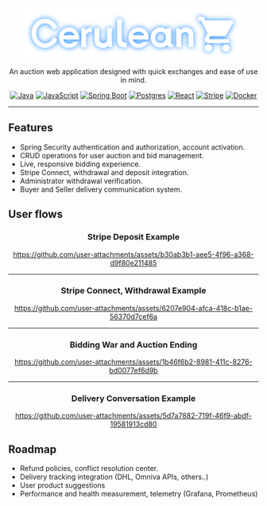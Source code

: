 <div align="center">

<picture>
  <img alt="cerulean logo" src="/assets/cerulean_logo.png">
</picture>

An auction web application designed with quick exchanges and ease of use in mind.

[![Java](https://img.shields.io/badge/Java-%23ED8B00.svg?logo=openjdk&logoColor=white)](#)
[![JavaScript](https://img.shields.io/badge/JavaScript-F7DF1E?logo=javascript&logoColor=000)](#)
[![Spring Boot](https://img.shields.io/badge/Spring%20Boot-6DB33F?logo=springboot&logoColor=fff)](#)
[![Postgres](https://img.shields.io/badge/Postgres-%23316192.svg?logo=postgresql&logoColor=white)](#)
[![React](https://img.shields.io/badge/React-%2320232a.svg?logo=react&logoColor=%2361DAFB)](#)
[![Stripe](https://img.shields.io/badge/Stripe-5851DD?logo=stripe&logoColor=fff)](#)
[![Docker](https://img.shields.io/badge/Docker-2496ED?logo=docker&logoColor=fff)](#)
</div>

---

## Features

- Spring Security authentication and authorization, account activation.
- CRUD operations for user auction and bid management.
- Live, responsive bidding experience.
- Stripe Connect, withdrawal and deposit integration.
- Administrator withdrawal verification.
- Buyer and Seller delivery communication system.

## User flows
<div align="center" style="margin-bottom: 20px;">

### Stripe Deposit Example

https://github.com/user-attachments/assets/b30ab3b1-aee5-4f96-a368-d9f80e211485  

---

### Stripe Connect, Withdrawal Example

https://github.com/user-attachments/assets/6207e904-afca-418c-b1ae-56370d7cef6a  

---

### Bidding War and Auction Ending

https://github.com/user-attachments/assets/1b46f6b2-8981-411c-8276-bd0077ef6d9b  

---

### Delivery Conversation Example

https://github.com/user-attachments/assets/5d7a7882-719f-46f9-abdf-19581913cd80  

</div>

## Roadmap

- Refund policies, conflict resolution center.
- Delivery tracking integration (DHL, Omniva APIs, others..)
- User product suggestions
- Performance and health measurement, telemetry (Grafana, Prometheus)
